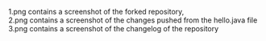 1.png contains a screenshot of the forked repository, <br />
2.png contains a screenshot of the changes pushed from the hello.java file <br />
3.png contains a screenshot of the changelog of the repository <br />
